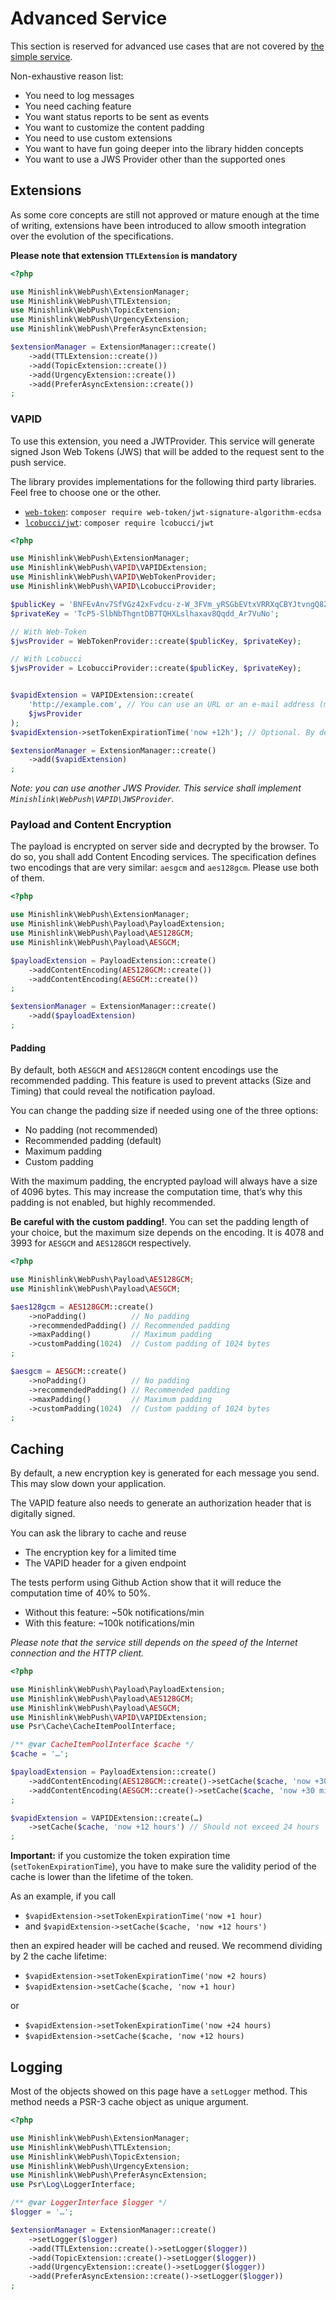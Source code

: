 # Advanced Service

This section is reserved for advanced use cases that are not covered by [the simple service](simple_service.md).

Non-exhaustive reason list:

* You need to log messages
* You need caching feature
* You want status reports to be sent as events
* You want to customize the content padding
* You need to use custom extensions
* You want to have fun going deeper into the library hidden concepts
* You want to use a JWS Provider other than the supported ones

## Extensions

As some core concepts are still not approved or mature enough at the time of writing,
extensions have been introduced to allow smooth integration over the evolution of the specifications. 

**Please note that extension `TTLExtension` is mandatory**

```php
<?php

use Minishlink\WebPush\ExtensionManager;
use Minishlink\WebPush\TTLExtension;
use Minishlink\WebPush\TopicExtension;
use Minishlink\WebPush\UrgencyExtension;
use Minishlink\WebPush\PreferAsyncExtension;

$extensionManager = ExtensionManager::create()
    ->add(TTLExtension::create())
    ->add(TopicExtension::create())
    ->add(UrgencyExtension::create())
    ->add(PreferAsyncExtension::create())
;
```

### VAPID

To use this extension, you need a JWTProvider. This service will generate signed Json Web Tokens (JWS)
that will be added to the request sent to the push service.

The library provides implementations for the following third party libraries. Feel free to choose one or the other.

* [`web-token`](https://github.com/web-token/jwt-framework): `composer require web-token/jwt-signature-algorithm-ecdsa`
* [`lcobucci/jwt`](https://github.com/lcobucci/jwt): `composer require lcobucci/jwt`

```php
<?php

use Minishlink\WebPush\ExtensionManager;
use Minishlink\WebPush\VAPID\VAPIDExtension;
use Minishlink\WebPush\VAPID\WebTokenProvider;
use Minishlink\WebPush\VAPID\LcobucciProvider;

$publicKey = 'BNFEvAnv7SfVGz42xFvdcu-z-W_3FVm_yRSGbEVtxVRRXqCBYJtvngQ8ZN-9bzzamxLjpbw7vuHcHTT2H98LwLM';
$privateKey = 'TcP5-SlbNbThgntDB7TQHXLslhaxav8Qqdd_Ar7VuNo';

// With Web-Token
$jwsProvider = WebTokenProvider::create($publicKey, $privateKey);

// With Lcobucci
$jwsProvider = LcobucciProvider::create($publicKey, $privateKey);


$vapidExtension = VAPIDExtension::create(
    'http://example.com', // You can use an URL or an e-mail address (mailto:…)
    $jwsProvider
);
$vapidExtension->setTokenExpirationTime('now +12h'); // Optional. By default the token is valid for 1 hour.

$extensionManager = ExtensionManager::create()
    ->add($vapidExtension)
;
```

*Note: you can use another JWS Provider. This service shall implement `Minishlink\WebPush\VAPID\JWSProvider`.*

### Payload and Content Encryption

The payload is encrypted on server side and decrypted by the browser.
To do so, you shall add Content Encoding services.
The specification defines two encodings that are very similar: `aesgcm` and `aes128gcm`.
Please use both of them.

```php
<?php

use Minishlink\WebPush\ExtensionManager;
use Minishlink\WebPush\Payload\PayloadExtension;
use Minishlink\WebPush\Payload\AES128GCM;
use Minishlink\WebPush\Payload\AESGCM;

$payloadExtension = PayloadExtension::create()
    ->addContentEncoding(AES128GCM::create())
    ->addContentEncoding(AESGCM::create())
;

$extensionManager = ExtensionManager::create()
    ->add($payloadExtension)
;
```

#### Padding

By default, both `AESGCM` and `AES128GCM` content encodings use the recommended padding.
This feature is used to prevent attacks (Size and Timing) that could reveal the notification payload.

You can change the padding size if needed using one of the three options:

* No padding (not recommended)
* Recommended padding (default)
* Maximum padding
* Custom padding

With the maximum padding, the encrypted payload will always have a size of 4096 bytes.
This may increase the computation time, that’s why this padding is not enabled, but highly recommended.

**Be careful with the custom padding!**. You can set the padding length of your choice, but the maximum size depends on the encoding.
It is 4078 and 3993 for `AESGCM` and `AES128GCM` respectively.

```php
<?php

use Minishlink\WebPush\Payload\AES128GCM;
use Minishlink\WebPush\Payload\AESGCM;

$aes128gcm = AES128GCM::create()
    ->noPadding()          // No padding
    ->recommendedPadding() // Recommended padding
    ->maxPadding()         // Maximum padding
    ->customPadding(1024)  // Custom padding of 1024 bytes
;

$aesgcm = AESGCM::create()
    ->noPadding()          // No padding
    ->recommendedPadding() // Recommended padding
    ->maxPadding()         // Maximum padding
    ->customPadding(1024)  // Custom padding of 1024 bytes
;
``` 

## Caching

By default, a new encryption key is generated for each message you send.
This may slow down your application.

The VAPID feature also needs to generate an authorization header that is digitally signed.

You can ask the library to cache and reuse
* The encryption key for a limited time
* The VAPID header for a given endpoint

The tests perform using Github Action show that it will reduce the computation time of 40% to 50%.

* Without this feature: ~50k notifications/min
* With this feature: ~100k notifications/min

*Please note that the service still depends on the speed of the Internet connection and the HTTP client.*

```php
<?php

use Minishlink\WebPush\Payload\PayloadExtension;
use Minishlink\WebPush\Payload\AES128GCM;
use Minishlink\WebPush\Payload\AESGCM;
use Minishlink\WebPush\VAPID\VAPIDExtension;
use Psr\Cache\CacheItemPoolInterface;

/** @var CacheItemPoolInterface $cache */
$cache = '…';

$payloadExtension = PayloadExtension::create()
    ->addContentEncoding(AES128GCM::create()->setCache($cache, 'now +30 min'))
    ->addContentEncoding(AESGCM::create()->setCache($cache, 'now +30 min'))
;

$vapidExtension = VAPIDExtension::create(…)
    ->setCache($cache, 'now +12 hours') // Should not exceed 24 hours
;
```

**Important:** if you customize the token expiration time (`setTokenExpirationTime`),
you have to make sure the validity period of the cache is lower than the lifetime of the token.

As an example, if you call
* `$vapidExtension->setTokenExpirationTime('now +1 hour)`
* and `$vapidExtension->setCache($cache, 'now +12 hours')`

then an expired header will be cached and reused.
We recommend dividing by 2 the cache lifetime:

* `$vapidExtension->setTokenExpirationTime('now +2 hours)`
* `$vapidExtension->setCache($cache, 'now +1 hour)`

or 

* `$vapidExtension->setTokenExpirationTime('now +24 hours)`
* `$vapidExtension->setCache($cache, 'now +12 hours)`

## Logging

Most of the objects showed on this page have a `setLogger` method.
This method needs a PSR-3 cache object as unique argument.

```php
<?php

use Minishlink\WebPush\ExtensionManager;
use Minishlink\WebPush\TTLExtension;
use Minishlink\WebPush\TopicExtension;
use Minishlink\WebPush\UrgencyExtension;
use Minishlink\WebPush\PreferAsyncExtension;
use Psr\Log\LoggerInterface;

/** @var LoggerInterface $logger */
$logger = '…';

$extensionManager = ExtensionManager::create()
    ->setLogger($logger)
    ->add(TTLExtension::create()->setLogger($logger))
    ->add(TopicExtension::create()->setLogger($logger))
    ->add(UrgencyExtension::create()->setLogger($logger))
    ->add(PreferAsyncExtension::create()->setLogger($logger))
;
```